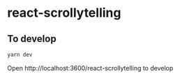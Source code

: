 # react-scrollytelling

## To develop

```bash
yarn dev
```

Open http://localhost:3600/react-scrollytelling to develop
